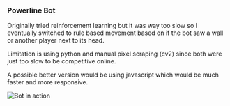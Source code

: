 ### Powerline Bot

Originally tried reinforcement learning but it was way too slow so I eventually switched to rule based movement based on if the bot saw a wall or another player next to its head.

Limitation is using python and manual pixel scraping (cv2) since both were just too slow to be competitive online.

A possible better version would be using javascript which would be much faster and more responsive. 

![Bot in action](powerline_bot_demo.gif)

